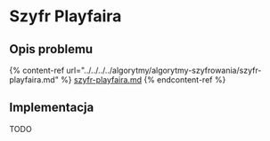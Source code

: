 # Szyfr Playfaira

## Opis problemu

{% content-ref url="../../../../algorytmy/algorytmy-szyfrowania/szyfr-playfaira.md" %}
[szyfr-playfaira.md](../../../../algorytmy/algorytmy-szyfrowania/szyfr-playfaira.md)
{% endcontent-ref %}

## Implementacja

TODO
